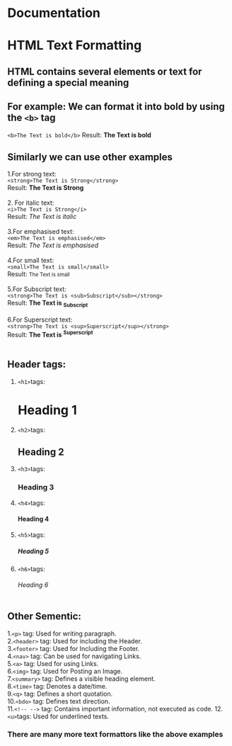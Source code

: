 # Documentation
# HTML Text Formatting

## HTML contains several elements or text for defining a special meaning
## For example: We can format it into bold by using the ```<b>``` tag
 ```<b>The Text is bold</b>```
   Result: <b>The Text is bold</b>
   
 ## Similarly we can use other examples
  1.For strong text:<br>
  ```<strong>The Text is Strong</strong>```<br>Result: <strong>The Text is Strong</strong>
  <br><br>
  2. For italic text:<br>
  ```<i>The Text is Strong</i>```<br>Result: <i>The Text is italic</i>
  <br><br>
  3.For emphasised text:<br>
  ```<em>The Text is emphasised</em>```<br>Result: <em>The Text is emphasised</em>
  <br><br>
  4.For small text:<br>
  ```<small>The Text is small</small>```<br>Result: <small>The Text is small</small>
  <br><br>
  5.For Subscript text:<br>
  ```<strong>The Text is <sub>Subscript</sub></strong>```<br>Result: <strong>The Text is <sub>Subscript</sub></strong>
  <br><br>
  6.For Superscript text:<br>
  ```<strong>The Text is <sup>Superscript</sup></strong>```<br>Result: <strong>The Text is <sup>Superscript</sup></strong>
  <br><br>
  ## Header tags:
  1. ```<h1>```tags: <h1>Heading 1</h1>
  2. ```<h2>```tags: <h2>Heading 2</h2>
  3. ```<h3>```tags: <h3>Heading 3</h3>
  4. ```<h4>```tags: <h4>Heading 4</h4>
  5. ```<h5>```tags: <h5>Heading 5</h5>
  6. ```<h6>```tags: <h6>Heading 6</h16>
  <br><br>
  ## Other Sementic:
  1.```<p>``` tag: Used for writing paragraph. <br>
  2.```<header>``` tag: Used for including the Header.<br>
  3.```<footer>``` tag: Used for Including the Footer.<br>
  4.```<nav>``` tag: Can be used for navigating Links.<br>
  5.```<a>``` tag: Used for using Links.<br>
  6.```<img>``` tag: Used for Posting an Image.<br>
  7.```<summary>``` tag: Defines a visible heading element.<br>
  8.```<time>``` tag: Denotes a date/time.<br>
  9.```<q>``` tag: Defines a short quotation.<br>
  10.```<bdo>``` tag: Defines text direction.<br>
  11.```<!-- -->``` tag: Contains important information, not executed as code.
  12.```<u>```tags: Used for underlined texts.
  ### There are many more text formattors  like the above examples

